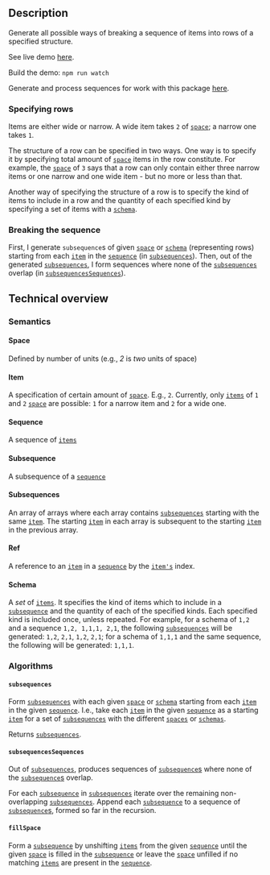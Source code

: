 ## Description
Generate all possible ways of breaking a sequence of items into rows of a specified structure.

See live demo [here](https://gottfried-github.github.io/fit-in-rows/demo/dist/index.html).

Build the demo: `npm run watch`

Generate and process sequences for work with this package [here](https://github.com/gottfried-github/fit-in-rows_sequences).

### Specifying rows
Items are either wide or narrow. A wide item takes `2` of [`space`](#space); a narrow one takes `1`.

The structure of a row can be specified in two ways. One way is to specify it by specifying total amount of [`space`](#space) items in the row constitute. For example, the [`space`](#space) of `3` says that a row can only contain either three narrow items or one narrow and one wide item - but no more or less than that.

Another way of specifying the structure of a row is to specify the kind of items to include in a row and the quantity of each specified kind by specifying a set of items with a [`schema`](#schema).

### Breaking the sequence
First, I generate `subsequence`s of given [`space`](#space) or [`schema`](#schema) (representing rows) starting from each [`item`](#item) in the [`sequence`](#sequence) (in [`subsequences`](#algorithms)). Then, out of the generated [`subsequences`](#subsequence), I form sequences where none of the [`subsequences`](#subsequence) overlap (in [`subsequencesSequences`](#subsequencesSequences)).

## Technical overview
### Semantics
#### Space
Defined by number of units (e.g., *2* is *two* units of space)

#### Item
A specification of certain amount of [`space`](#space). E.g., `2`. Currently, only [`items`](#item) of `1` and `2` [`space`](#space) are possible: `1` for a narrow item and `2` for a wide one.

#### Sequence
A sequence of [`items`](#item)

#### Subsequence
A subsequence of a [`sequence`](#sequence)

#### Subsequences
An array of arrays where each array contains [`subsequences`](#subsequence) starting with the same [`item`](#item). The starting [`item`](#item) in each array is subsequent to the starting [`item`](#item) in the previous array.

#### Ref
A reference to an [`item`](#item) in a [`sequence`](#sequence) by the [`item's`](#item) index.

#### Schema
A *set* of [`items`](#item). It specifies the kind of items which to include in a [`subsequence`](#subsequence) and the quantity of each of the specified kinds. Each specified kind is included once, unless repeated. For example, for a schema of `1,2` and a sequence `1,2, 1,1,1, 2,1`, the following [`subsequences`](#subsequence) will be generated: `1,2`, `2,1`, `1,2`, `2,1`; for a schema of `1,1,1` and the same sequence, the following will be generated: `1,1,1`.

### Algorithms
#### `subsequences`
Form [`subsequences`](#subsequence) with each given [`space`](#space) or [`schema`](#schema) starting from each [`item`](#item) in the given [`sequence`](#sequence). I.e., take each [`item`](#item) in the given [`sequence`](#sequence) as a starting [`item`](#item) for a set of [`subsequences`](#subsequence) with the different [`spaces`](#space) or [`schemas`](#schema). 

Returns [`subsequences`](#subsequences).

#### `subsequencesSequences`
Out of [`subsequences`](#subsequences), produces sequences of [`subsequence`s](#subsequence) where none of the [`subsequence`s](#subsequence) overlap. 

For each [`subsequence`](#subsequence) in [`subsequences`](#subsequences) iterate over the remaining non-overlapping [`subsequences`](#subsequences). Append each [`subsequence`](#subsequence) to a sequence of [`subsequence`s](#subsequence), formed so far in the recursion.

#### `fillSpace`
Form a [`subsequence`](#subsequence) by unshifting [`items`](#item) from the given [`sequence`](#sequence) until the given [`space`](#space) is filled in the [`subsequence`](#subsequence) or leave the [`space`](#space) unfilled if no matching [`items`](#item) are present in the [`sequence`](#sequence).